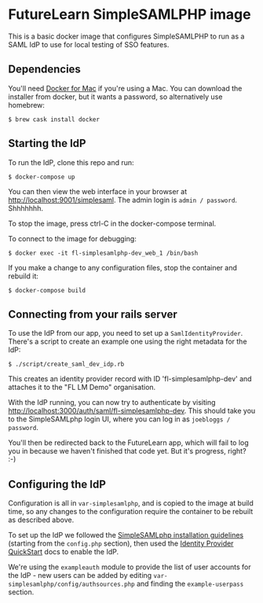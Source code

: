 # FutureLearn SimpleSAMLPHP image 

This is a basic docker image that configures SimpleSAMLPHP to run as a
SAML IdP to use for local testing of SSO features.

## Dependencies

You'll need [Docker for Mac](https://docs.docker.com/docker-for-mac/) if
you're using a Mac. You can download the installer from docker, but it
wants a password, so alternatively use homebrew:

    $ brew cask install docker

## Starting the IdP

To run the IdP, clone this repo and run:

    $ docker-compose up

You can then view the web interface in your browser at
<http://localhost:9001/simplesaml>. The admin login is `admin / password`.
Shhhhhhh.

To stop the image, press ctrl-C in the docker-compose terminal.

To connect to the image for debugging:

    $ docker exec -it fl-simplesamlphp-dev_web_1 /bin/bash

If you make a change to any configuration files, stop the container and
rebuild it:

    $ docker-compose build

## Connecting from your rails server

To use the IdP from our app, you need to set up a
`SamlIdentityProvider`. There's a script to create an example one using
the right metadata for the IdP:

    $ ./script/create_saml_dev_idp.rb

This creates an identity provider record with ID 'fl-simplesamlphp-dev'
and attaches it to the "FL LM Demo" organisation.

With the IdP running, you can now try to authenticate by visiting
<http://localhost:3000/auth/saml/fl-simplesamlphp-dev>. This should take
you to the SimpleSAMLphp login UI, where you can log in as `joebloggs / password`.

You'll then be redirected back to the FutureLearn app, which will fail
to log you in because we haven't finished that code yet. But it's
progress, right? :-)

## Configuring the IdP

Configuration is all in `var-simplesamlphp`, and is copied to the image
at build time, so any changes to the configuration require the container
to be rebuilt as described above.

To set up the IdP we followed the [SimpleSAMLphp installation
guidelines](https://simplesamlphp.org/docs/stable/simplesamlphp-install#section_8)
(starting from the `config.php` section), then used the [Identity
Provider
QuickStart](https://simplesamlphp.org/docs/stable/simplesamlphp-idp)
docs to enable the IdP.

We're using the `exampleauth` module to provide the list of user
accounts for the IdP - new users can be added by editing
`var-simplesamlphp/config/authsources.php` and finding the
`example-userpass` section.
